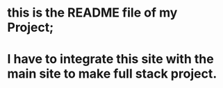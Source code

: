 # this is the README file of my Project;

# I have to integrate this site with the main site to make full stack project.

